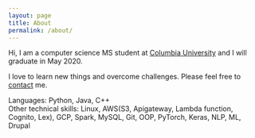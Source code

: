 ```yaml
---
layout: page
title: About
permalink: /about/
---
```


Hi, I am a computer science MS student at [Columbia University](http://www.cs.columbia.edu/) and I will graduate in May 2020.

I love to learn new things and overcome challenges. Please feel free to [contact](https://www.linkedin.com/in/sin-yi-huang/) me.

Languages: Python, Java, C++<br>
Other technical skills: Linux, AWS(S3, Apigateway, Lambda function, Cognito, Lex), GCP, Spark, MySQL, Git, OOP, PyTorch, Keras, NLP, ML, Drupal